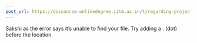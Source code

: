 ```yaml
---
post_url: https://discourse.onlinedegree.iitm.ac.in/t/regarding-project1-for-file-not-detecting-after-sending-post-request/167172/5
---
```

Sakshi as the error says it’s unable to find your file. Try adding a . (dot) before the location.